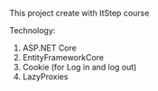 This project create with ItStep course

Technology:
  1) ASP.NET Core
  2) EntityFrameworkCore
  3) Cookie (for Log in and log out)
  4) LazyProxies
